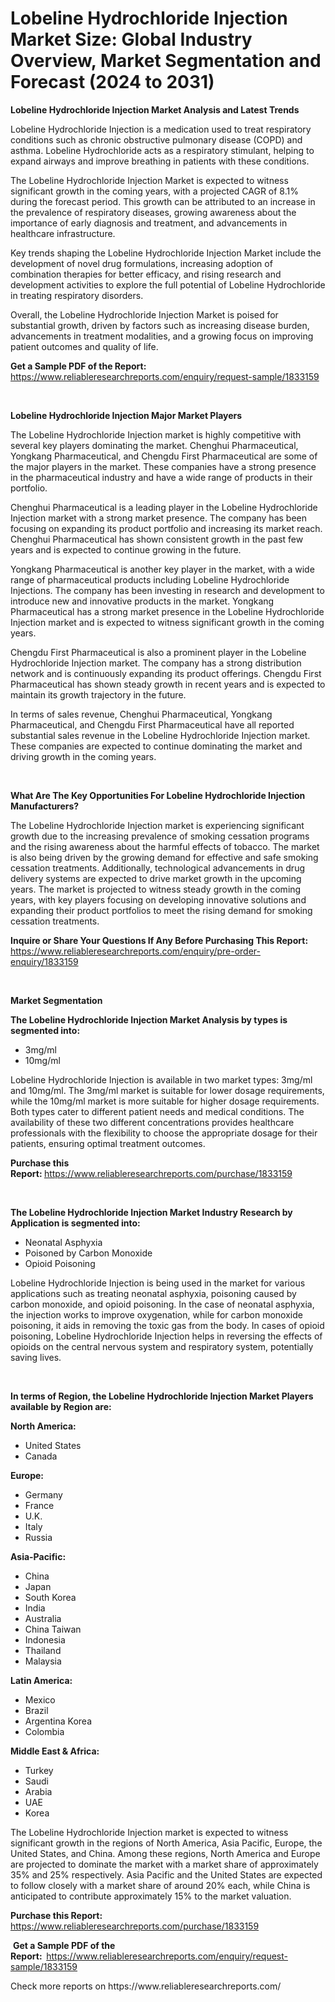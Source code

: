 <p><h1>Lobeline Hydrochloride Injection Market Size: Global Industry Overview, Market Segmentation and Forecast (2024 to 2031)</h1></p><p><strong>Lobeline Hydrochloride Injection Market Analysis and Latest Trends</strong></p>
<p><p>Lobeline Hydrochloride Injection is a medication used to treat respiratory conditions such as chronic obstructive pulmonary disease (COPD) and asthma. Lobeline Hydrochloride acts as a respiratory stimulant, helping to expand airways and improve breathing in patients with these conditions.</p><p>The Lobeline Hydrochloride Injection Market is expected to witness significant growth in the coming years, with a projected CAGR of 8.1% during the forecast period. This growth can be attributed to an increase in the prevalence of respiratory diseases, growing awareness about the importance of early diagnosis and treatment, and advancements in healthcare infrastructure.</p><p>Key trends shaping the Lobeline Hydrochloride Injection Market include the development of novel drug formulations, increasing adoption of combination therapies for better efficacy, and rising research and development activities to explore the full potential of Lobeline Hydrochloride in treating respiratory disorders.</p><p>Overall, the Lobeline Hydrochloride Injection Market is poised for substantial growth, driven by factors such as increasing disease burden, advancements in treatment modalities, and a growing focus on improving patient outcomes and quality of life.</p></p>
<p><strong>Get a Sample PDF of the Report:&nbsp;</strong> <a href="https://www.reliableresearchreports.com/enquiry/request-sample/1833159">https://www.reliableresearchreports.com/enquiry/request-sample/1833159</a></p>
<p>&nbsp;</p>
<p><strong>Lobeline Hydrochloride Injection Major Market Players</strong></p>
<p><p>The Lobeline Hydrochloride Injection market is highly competitive with several key players dominating the market. Chenghui Pharmaceutical, Yongkang Pharmaceutical, and Chengdu First Pharmaceutical are some of the major players in the market. These companies have a strong presence in the pharmaceutical industry and have a wide range of products in their portfolio.</p><p>Chenghui Pharmaceutical is a leading player in the Lobeline Hydrochloride Injection market with a strong market presence. The company has been focusing on expanding its product portfolio and increasing its market reach. Chenghui Pharmaceutical has shown consistent growth in the past few years and is expected to continue growing in the future.</p><p>Yongkang Pharmaceutical is another key player in the market, with a wide range of pharmaceutical products including Lobeline Hydrochloride Injections. The company has been investing in research and development to introduce new and innovative products in the market. Yongkang Pharmaceutical has a strong market presence in the Lobeline Hydrochloride Injection market and is expected to witness significant growth in the coming years.</p><p>Chengdu First Pharmaceutical is also a prominent player in the Lobeline Hydrochloride Injection market. The company has a strong distribution network and is continuously expanding its product offerings. Chengdu First Pharmaceutical has shown steady growth in recent years and is expected to maintain its growth trajectory in the future.</p><p>In terms of sales revenue, Chenghui Pharmaceutical, Yongkang Pharmaceutical, and Chengdu First Pharmaceutical have all reported substantial sales revenue in the Lobeline Hydrochloride Injection market. These companies are expected to continue dominating the market and driving growth in the coming years.</p></p>
<p>&nbsp;</p>
<p><strong>What Are The Key Opportunities For Lobeline Hydrochloride Injection Manufacturers?</strong></p>
<p><p>The Lobeline Hydrochloride Injection market is experiencing significant growth due to the increasing prevalence of smoking cessation programs and the rising awareness about the harmful effects of tobacco. The market is also being driven by the growing demand for effective and safe smoking cessation treatments. Additionally, technological advancements in drug delivery systems are expected to drive market growth in the upcoming years. The market is projected to witness steady growth in the coming years, with key players focusing on developing innovative solutions and expanding their product portfolios to meet the rising demand for smoking cessation treatments.</p></p>
<p><strong>Inquire or Share Your Questions If Any Before Purchasing This Report:</strong> <a href="https://www.reliableresearchreports.com/enquiry/pre-order-enquiry/1833159">https://www.reliableresearchreports.com/enquiry/pre-order-enquiry/1833159</a></p>
<p>&nbsp;</p>
<p><strong>Market Segmentation</strong></p>
<p><strong>The Lobeline Hydrochloride Injection Market Analysis by types is segmented into:</strong></p>
<p><ul><li>3mg/ml</li><li>10mg/ml</li></ul></p>
<p><p>Lobeline Hydrochloride Injection is available in two market types: 3mg/ml and 10mg/ml. The 3mg/ml market is suitable for lower dosage requirements, while the 10mg/ml market is more suitable for higher dosage requirements. Both types cater to different patient needs and medical conditions. The availability of these two different concentrations provides healthcare professionals with the flexibility to choose the appropriate dosage for their patients, ensuring optimal treatment outcomes.</p></p>
<p><strong>Purchase this Report:&nbsp;</strong><a href="https://www.reliableresearchreports.com/purchase/1833159">https://www.reliableresearchreports.com/purchase/1833159</a></p>
<p>&nbsp;</p>
<p><strong>The Lobeline Hydrochloride Injection Market Industry Research by Application is segmented into:</strong></p>
<p><ul><li>Neonatal Asphyxia</li><li>Poisoned by Carbon Monoxide</li><li>Opioid Poisoning</li></ul></p>
<p><p>Lobeline Hydrochloride Injection is being used in the market for various applications such as treating neonatal asphyxia, poisoning caused by carbon monoxide, and opioid poisoning. In the case of neonatal asphyxia, the injection works to improve oxygenation, while for carbon monoxide poisoning, it aids in removing the toxic gas from the body. In cases of opioid poisoning, Lobeline Hydrochloride Injection helps in reversing the effects of opioids on the central nervous system and respiratory system, potentially saving lives.</p></p>
<p>&nbsp;</p>
<p><strong>In terms of Region, the Lobeline Hydrochloride Injection Market Players available by Region are:</strong></p>
<p>
    <p> <strong> North America: </strong>
        <ul>
            <li>United States</li>
            <li>Canada</li>
        </ul>
        </p> 
    <p> <strong> Europe: </strong>
        <ul>
            <li>Germany</li>
            <li>France</li>
            <li>U.K.</li>
            <li>Italy</li>
            <li>Russia</li>
        </ul>
        </p> 
    <p> <strong> Asia-Pacific: </strong>
        <ul>
            <li>China</li>
            <li>Japan</li>
            <li>South Korea</li>
            <li>India</li>
            <li>Australia</li>
            <li>China Taiwan</li>
            <li>Indonesia</li>
            <li>Thailand</li>
            <li>Malaysia</li>
        </ul>
        </p> 
    <p> <strong> Latin America: </strong>
        <ul>
            <li>Mexico</li>
            <li>Brazil</li>
            <li>Argentina Korea</li>
            <li>Colombia</li>
        </ul>
        </p> 
    <p> <strong> Middle East & Africa: </strong>
        <ul>
            <li>Turkey</li>
            <li>Saudi</li>
            <li>Arabia</li>
            <li>UAE</li>
            <li>Korea</li>
        </ul>
    </p>
    </p>
<p><p>The Lobeline Hydrochloride Injection market is expected to witness significant growth in the regions of North America, Asia Pacific, Europe, the United States, and China. Among these regions, North America and Europe are projected to dominate the market with a market share of approximately 35% and 25% respectively. Asia Pacific and the United States are expected to follow closely with a market share of around 20% each, while China is anticipated to contribute approximately 15% to the market valuation.</p></p>
<p><strong>Purchase this Report: </strong><a href="https://www.reliableresearchreports.com/purchase/1833159">https://www.reliableresearchreports.com/purchase/1833159</a></p>
<p>&nbsp;<strong>Get a Sample PDF of the Report:&nbsp;&nbsp;</strong><a href="https://www.reliableresearchreports.com/enquiry/request-sample/1833159">https://www.reliableresearchreports.com/enquiry/request-sample/1833159</a></p>
<p><strong></strong></p>
<p>Check more reports on https://www.reliableresearchreports.com/</p>